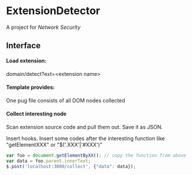 # ExtensionDetector

A project for *Network Security*


## Interface
#### Load extension:
domain/detect?ext=\<extension name\>
#### Template provides:
One pug file consists of all DOM nodes collected
#### Collect interesting node
Scan extension source code and pull them out. Save it as JSON.

Insert hooks. Insert some codes after the interesting function like "getElementXXX" or "$('.XXX'|'#XXX')"
``` js
var foo = document.getElementByXX(); // copy the function from above
var data = foo.parent.innerText;
$.post('localhost:3000/collect', {"data": data});
```
